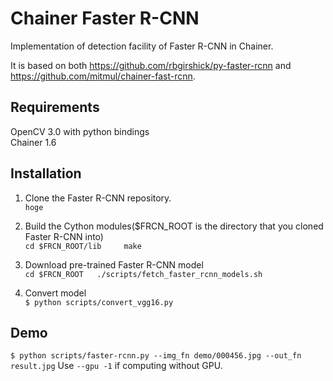 # Chainer Faster R-CNN
Implementation of detection facility of Faster R-CNN in Chainer.

It is based on both https://github.com/rbgirshick/py-faster-rcnn and https://github.com/mitmul/chainer-fast-rcnn.

## Requirements
OpenCV 3.0 with python bindings  
Chainer 1.6 

## Installation
1. Clone the Faster R-CNN repository.  
    `hoge`

1. Build the Cython modules(\$FRCN_ROOT is the directory that you cloned Faster R-CNN into)  
`cd $FRCN_ROOT/lib    
make`

1. Download pre-trained Faster R-CNN model  
`
cd $FRCN_ROOT  
./scripts/fetch_faster_rcnn_models.sh
`
1. Convert model  
`$ python scripts/convert_vgg16.py`

## Demo
`$ python scripts/faster-rcnn.py --img_fn demo/000456.jpg --out_fn result.jpg`
Use `--gpu -1` if computing without GPU.
